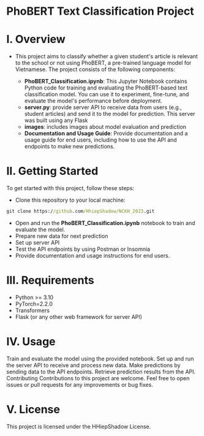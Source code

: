 <h1>PhoBERT Text Classification Project</h1>

# I. Overview
- This project aims to classify whether a given student's article is relevant to the school or not using PhoBERT, a pre-trained language model for Vietnamese. The project consists of the following components:

  - **PhoBERT_Classification.ipynb**: This Jupyter Notebook contains Python code for training and evaluating the PhoBERT-based text classification model. You can use it to experiment, fine-tune, and evaluate the model's performance before deployment.
  - **server.py**: provide server API to receive data from users (e.g., student articles) and send it to the model for prediction. This server was built using any Flask
  - **images**: includes images about model evaluation and prediction
  - **Documentation and Usage Guide**: Provide documentation and a usage guide for end users, including how to use the API and endpoints to make new predictions.

# II. Getting Started
To get started with this project, follow these steps:

- Clone this repository to your local machine:
```cmd
git clone https://github.com/HhiepShadow/NCKH_2023.git
```
- Open and run the **PhoBERT_Classification.ipynb** notebook to train and evaluate the model.
- Prepare new data for next prediction
- Set up server API 
- Test the API endpoints by using Postman or Insomnia
- Provide documentation and usage instructions for end users.

# III. Requirements
- Python >= 3.10
- PyTorch=2.2.0
- Transformers
- Flask (or any other web framework for server API)

# IV. Usage
Train and evaluate the model using the provided notebook.
Set up and run the server API to receive and process new data.
Make predictions by sending data to the API endpoints.
Retrieve prediction results from the API.
Contributing
Contributions to this project are welcome. Feel free to open issues or pull requests for any improvements or bug fixes.

# V. License
This project is licensed under the HHiepShadow License.

